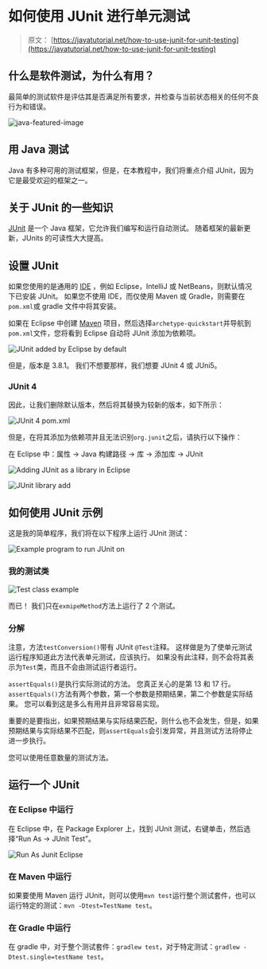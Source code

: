 # 如何使用 JUnit 进行单元测试

> 原文： [https://javatutorial.net/how-to-use-junit-for-unit-testing](https://javatutorial.net/how-to-use-junit-for-unit-testing)

## 什么是软件测试，为什么有用？

最简单的测试软件是评估其是否满足所有要求，并检查与当前状态相关的任何不良行为和错误。

![java-featured-image](img/e0db051dedc1179e7424b6d998a6a772.jpg)

## 用 Java 测试

Java 有多种可用的测试框架，但是，在本教程中，我们将重点介绍 JUnit，因为它是最受欢迎的框架之一。

## 关于 JUnit 的一些知识

[JUnit](https://javatutorial.net/how-to-use-junit-for-unit-testing) 是一个 Java 框架，它允许我们编写和运行自动测试。 随着框架的最新更新，JUnits 的可读性大大提高。

## 设置 JUnit

如果您使用的是通用的 [IDE](https://javatutorial.net/choose-your-java-ide-eclipse-netbeans-and-intellij-idea) ，例如 Eclipse，IntelliJ 或 NetBeans，则默认情况下已安装 JUnit。 如果您不使用 IDE，而仅使用 Maven 或 Gradle，则需要在`pom.xml`或 gradle 文件中将其安装。

如果在 Eclipse 中创建 [Maven](https://javatutorial.net/how-to-install-maven-on-windows-linux-and-mac) 项目，然后选择`archetype-quickstart`并导航到`pom.xml`文件，您将看到 Eclipse 自动将 JUnit 添加为依赖项。

![JUnit added by Eclipse by default](img/9554941a0f7e57ce7c3d0acfe56063a7.jpg)

但是，版本是 3.8.1。 我们不想要那样，我们想要 JUnit 4 或 JUni5。

### JUnit 4

因此，让我们删除默认版本，然后将其替换为较新的版本，如下所示：

![JUnit 4 pom.xml](img/711748446c9e8c60c4c233eded1607af.jpg)

但是，在将其添加为依赖项并且无法识别`org.junit`之后，请执行以下操作：

在 Eclipse 中：属性 -&gt; Java 构建路径 -&gt; 库 -&gt; 添加库 -&gt; JUnit

![Adding JUnit as a library in Eclipse](img/d3ee8b59046389040167996d0f23a1aa.jpg)

![JUnit library add](img/619333e50b09450f5c0ad93e3ef11cb9.jpg)

## 如何使用 JUnit 示例

这是我的简单程序，我们将在以下程序上运行 JUnit 测试：

![Example program to run JUnit on ](img/91c62882d3d436caa8785d0846707b8d.jpg)

### 我的测试类

![Test class example](img/0f3a5e694b2885b1685d342f2c3e7ac1.jpg)

而已！ 我们只在`exmipeMethod`方法上运行了 2 个测试。

### 分解

注意，方法`testConversion()`带有 JUnit `@Test`注释。 这样做是为了使单元测试运行程序知道此方法代表单元测试，应该执行。 如果没有此注释，则不会将其表示为`Test`类，而且不会由测试运行者运行。

`assertEquals()`是执行实际测试的方法。 您真正关心的是第 13 和 17 行。`assertEquals()`方法有两个参数，第一个参数是预期结果，第二个参数是实际结果。 您可以看到这是多么有用并且非常容易实现。

重要的是要指出，如果预期结果与实际结果匹配，则什么也不会发生，但是，如果预期结果与实际结果不匹配，则`assertEquals`会引发异常，并且测试方法将停止进一步执行。

您可以使用任意数量的测试方法。

## 运行一个 JUnit

### 在 Eclipse 中运行

在 Eclipse 中，在 Package Explorer 上，找到 JUnit 测试，右键单击，然后选择“Run As -&gt; JUnit Test”。

![Run As Junit Eclipse](img/722c5b4aefe2dde61ae4bbb9371e9ec3.jpg)

### 在 Maven 中运行

如果要使用 Maven 运行 JUnit，则可以使用`mvn test`运行整个测试套件，也可以运行特定的测试：`mvn -Dtest=TestName test`。

### 在 Gradle 中运行

在 gradle 中，对于整个测试套件：`gradlew test`，对于特定测试：`gradlew -Dtest.single=testName test`。